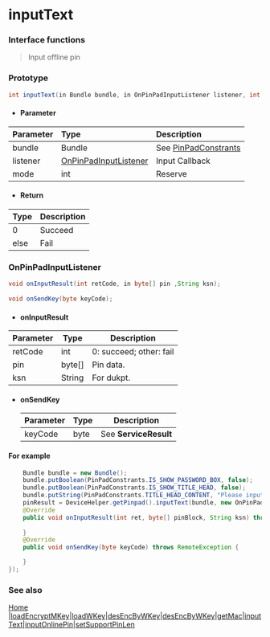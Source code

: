 
# inputText

### Interface functions
> Input offline pin

### Prototype

```java
int inputText(in Bundle bundle, in OnPinPadInputListener listener, int mode);
```

- #### Parameter
| Parameter | Type                                            | Description                                      |
| :-------- | :---------------------------------------------- | :----------------------------------------------- |
| bundle    | Bundle                                          | See [PinPadConstrants](enum.md#PinPadConstrants) |
| listener  | [OnPinPadInputListener](#OnPinPadInputListener) | Input Callback                                   |
| mode      | int                                             | Reserve                                          |

- #### Return
| Type | Description |
| :--- | :---------- |
| 0    | Succeed     |
| else | Fail        |

### OnPinPadInputListener

```java
void onInputResult(int retCode, in byte[] pin ,String ksn);
	
void onSendKey(byte keyCode);
```

- #### onInputResult

| Parameter | Type   | Description               |
| --------- | ------ | ------------------------- |
| retCode   | int    | 0: succeed;   other: fail |
| pin       | byte[] | Pin data.                 |
| ksn       | String | For dukpt.                |

- #### onSendKey

  | Parameter | Type | Description            |
  | --------- | ---- | ---------------------- |
  | keyCode   | byte | See  **ServiceResult** |



#### For example

```java
  	Bundle bundle = new Bundle();
    bundle.putBoolean(PinPadConstrants.IS_SHOW_PASSWORD_BOX, false);
    bundle.putBoolean(PinPadConstrants.IS_SHOW_TITLE_HEAD, false);
    bundle.putString(PinPadConstrants.TITLE_HEAD_CONTENT, "Please input offline Pin\n");
    pinResult = DeviceHelper.getPinpad().inputText(bundle, new OnPinPadInputListener.Stub() {
    @Override
    public void onInputResult(int ret, byte[] pinBlock, String ksn) throws RemoteException {
    
    }
    @Override
    public void onSendKey(byte keyCode) throws RemoteException {

    }
});
```


### See also

[Home](../README.md) |[loadEncryptMKey](loadEncryptMKey.md)|[loadWKey](loadWKey.md)|[desEncByWKey](desEncByWKey.md)|[desEncByWKey](desEncByWKey.md)|[getMac](getMac.md)|[inputText](inputText.md)|[inputOnlinePin](inputOnlinePin.md)|[setSupportPinLen](setSupportPinLen.md)

